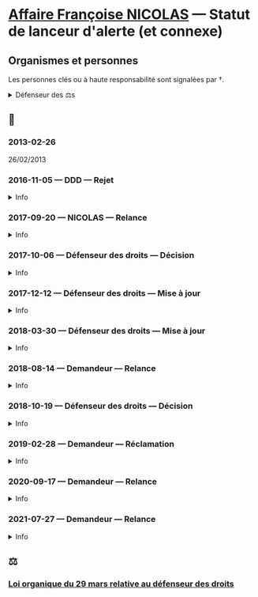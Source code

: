 # [Affaire Françoise NICOLAS](fn.md) — Statut de lanceur d'alerte (et connexe)

## Organismes et personnes
Les personnes clés ou à haute responsabilité sont signalées par †.

<details>
  <summary>Défenseur des ⚖️s</summary>

- Fabien DECHAVANNE
- [Claire HÉDON](whoswho#hedon)†
- Matthieu PHILIPPE
- [Jacques TOUBON](whoswho#toubon)†
</details>

## 📜
### 2013-02-26 

26/02/2013

### 2016-11-05 — DDD — Rejet
<details>
  <summary>Info</summary>

* [piece](../pieces/identifiant/33f3aaf4)
</details>

### 2017-09-20 — NICOLAS — Relance
<details>
  <summary>Info</summary>

* [piece](../pieces/identifiant/7e00f9e)
</details>

### 2017-10-06 — Défenseur des droits — Décision
<details>
  <summary>Info</summary>

* Interlocuteur: Matthieu PHILIPPE
* [piece](../pieces/identifiant/1e441ef6)
</details>

### 2017-12-12 — Défenseur des droits — Mise à jour
<details>
  <summary>Info</summary>

* Interlocuteur: Matthieu PHILIPPE
* [piece](../pieces/identifiant/daa2a08f)
</details>

### 2018-03-30 — Défenseur des droits — Mise à jour
<details>
  <summary>Info</summary>

* [piece](../pieces/identifiant/9542e25d)
</details>

### 2018-08-14 — Demandeur — Relance
<details>
  <summary>Info</summary>

* [piece](../pieces/identifiant/f9f63068)
</details>

### 2018-10-19 — Défenseur des droits — Décision
<details>
  <summary>Info</summary>

* [piece](../pieces/identifiant/9d15d781)
</details>

### 2019-02-28 — Demandeur — Réclamation
<details>
  <summary>Info</summary>

* [piece](../pieces/identifiant/fcb4a39b)
</details>

### 2020-09-17 — Demandeur — Relance
<details>
  <summary>Info</summary>

* [piece](../pieces/identifiant/7e00f9e)
</details>

### 2021-07-27 — Demandeur — Relance 
<details>
  <summary>Info</summary>

* [piece](../pieces/identifiant/5d6695f2)
</details>

## ⚖️

### [Loi organique du 29 mars relative au défenseur des droits](./contrepouvoirs.md#loidefdroits)
